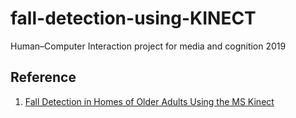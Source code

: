 # fall-detection-using-KINECT
 Human–Computer Interaction project for media and cognition 2019

 ## Reference
 1. [Fall Detection in Homes of Older Adults Using the MS Kinect](./refrences/Fall-Detection-in-Homes-Using-the-MS-Kinect.md)
